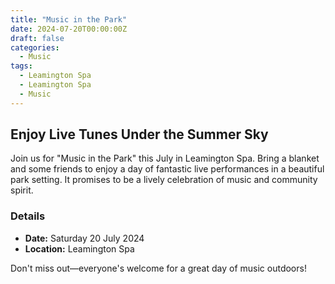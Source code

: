 ```yaml
---
title: "Music in the Park"
date: 2024-07-20T00:00:00Z
draft: false
categories:
  - Music
tags:
  - Leamington Spa
  - Leamington Spa
  - Music
---
```


## Enjoy Live Tunes Under the Summer Sky

Join us for "Music in the Park" this July in Leamington Spa. Bring a blanket and some friends to enjoy a day of fantastic live performances in a beautiful park setting. It promises to be a lively celebration of music and community spirit.

### Details
- **Date:** Saturday 20 July 2024
- **Location:** Leamington Spa

Don't miss out—everyone's welcome for a great day of music outdoors!
